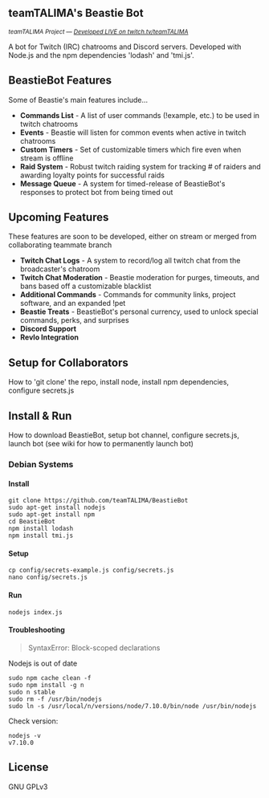 ## teamTALIMA's Beastie Bot
<sup>*teamTALIMA Project &mdash; [Developed LIVE on twitch.tv/teamTALIMA](https://www.twitch.tv/teamtalima)*</sup>

A bot for Twitch (IRC) chatrooms and Discord servers.
Developed with Node.js and the npm dependencies 'lodash' and 'tmi.js'.


## BeastieBot Features
Some of Beastie's main features include...

- **Commands List** - A list of user commands (!example, etc.) to be used in twitch chatrooms
- **Events** - Beastie will listen for common events when active in twitch chatrooms
- **Custom Timers** - Set of customizable timers which fire even when stream is offline
- **Raid System** - Robust twitch raiding system for tracking # of raiders and awarding loyalty points for successful raids
- **Message Queue** - A system for timed-release of BeastieBot's responses to protect bot from being timed out


## Upcoming Features
These features are soon to be developed, either on stream or merged from collaborating teammate branch

- **Twitch Chat Logs** - A system to record/log all twitch chat from the broadcaster's chatroom
- **Twitch Chat Moderation** - Beastie moderation for purges, timeouts, and bans based off a customizable blacklist
- **Additional Commands** - Commands for community links, project software, and an expanded !pet
- **Beastie Treats** - BeastieBot's personal currency, used to unlock special commands, perks, and surprises
- **Discord Support**
- **Revlo Integration**


## Setup for Collaborators
How to 'git clone' the repo, install node, install npm dependencies, configure secrets.js


## Install & Run
How to download BeastieBot, setup bot channel, configure secrets.js, launch bot (see wiki for how to permanently launch bot)


### Debian Systems

#### Install
```
git clone https://github.com/teamTALIMA/BeastieBot
sudo apt-get install nodejs
sudo apt-get install npm
cd BeastieBot
npm install lodash
npm install tmi.js
```

#### Setup
```
cp config/secrets-example.js config/secrets.js
nano config/secrets.js
```

#### Run
```
nodejs index.js
```

#### Troubleshooting
> SyntaxError: Block-scoped declarations 

Nodejs is out of date
```
sudo npm cache clean -f
sudo npm install -g n
sudo n stable
sudo rm -f /usr/bin/nodejs
sudo ln -s /usr/local/n/versions/node/7.10.0/bin/node /usr/bin/nodejs
```
Check version:
```
nodejs -v
v7.10.0
```










## License
GNU GPLv3
